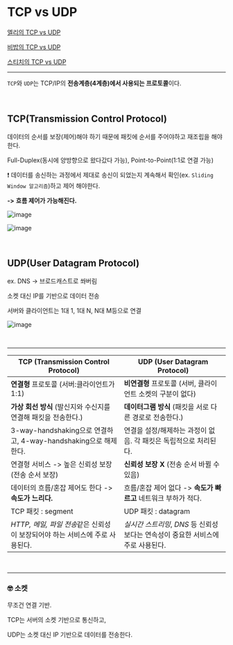 # TCP vs UDP

[엘리의 TCP vs UDP](elly-tcp-vs-udp.md)

[비밥의 TCP vs UDP](bebop.md)

[스티치의 TCP vs UDP](stitch.md)

---

 `TCP`와 `UDP`는 TCP/IP의 **전송계층(4계층)에서 사용되는 프로토콜**이다.

<br/>

## TCP(Transmission Control Protocol)

데이터의 순서를 보장(제어)해야 하기 때문에 패킷에 순서를 주어야하고 재조립을 해야한다. 

Full-Duplex(동시에 양방향으로 왔다갔다 가능), Point-to-Point(1:1로 연결 가능)



❗️ 데이터를 송신하는 과정에서 제대로 송신이 되었는지 계속해서 확인(ex. `Sliding Window 알고리즘`)하고 제어 해야한다.

**->** **흐름 제어가 가능해진다.**

![image](https://user-images.githubusercontent.com/13347548/89293954-bdbf6980-d699-11ea-961d-21ff9527a31f.png)

![image](https://user-images.githubusercontent.com/19922698/89294740-e3993e00-d69a-11ea-97e0-ce1606b1a183.png)

<br/>

## UDP(User Datagram Protocol)

ex. DNS -> 브로드캐스트로 쏴버림

소켓 대신 IP를 기반으로 데이터 전송

서버와 클라이언트는 1대 1, 1대 N, N대 M등으로 연결

![image](https://user-images.githubusercontent.com/19922698/89294776-ef850000-d69a-11ea-8ce6-cd6fa7ec3de6.png)

<br/>

---

| TCP (Transmission Control Protocol)                          | UDP (User Datagram Protocol)                                 |
| ------------------------------------------------------------ | ------------------------------------------------------------ |
| **연결형** 프로토콜 (서버:클라이언트가 1:1)                  | **비연결형** 프로토콜 (서버, 클라이언트 소켓의 구분이 없다)  |
| **가상 회선 방식** (발신지와 수신지를 연결해 패킷을 전송한다.) | **데이터그램 방식** (패킷을 서로 다른 경로로 전송한다.)      |
| 3-way-handshaking으로 연결하고, 4-way-handshaking으로 해제한다. | 연결을 설정/해제하는 과정이 없음. 각 패킷은 독립적으로 처리된다. |
| 연결형 서비스 -> 높은 신뢰성 보장(전송 순서 보장)            | **신뢰성 보장 X** (전송 순서 바뀔 수 있음)                   |
| 데이터의 흐름/혼잡 제어도 한다 -> **속도가 느리다.**         | 흐름/혼잡 제어 없다 -> **속도가 빠르고** 네트워크 부하가 적다. |
| TCP 패킷 : segment                                           | UDP 패킷 : datagram                                          |
| *HTTP, 메일, 파일 전송*같은 신뢰성이 보장되어야 하는 서비스에 주로 사용된다. | *실시간 스트리밍*, *DNS* 등 신뢰성보다는 연속성이 중요한 서비스에 주로 사용된다. |

<br/>

---

### 🤓 소켓

무조건 연결 기반.

TCP는 서버의 소켓 기반으로 통신하고,

UDP는 소켓 대신 IP 기반으로 데이터를 전송한다.

<br/>


